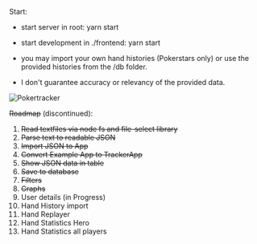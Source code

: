 Start:
- start server in root: yarn start
- start development in ./frontend: yarn start

- you may import your own hand histories (Pokerstars only) or use the provided histories from the /db folder. 
- I don't guarantee accuracy or relevancy of the provided data.

![Pokertracker](https://i.ibb.co/bPRHMkg/Loader-Demo.gif)

~~Roadmap~~ (discontinued):

1. ~~Read textfiles via node fs and file-select library~~
2. ~~Parse text to readable JSON~~
3. ~~Import JSON to App~~
4. ~~Convert Example App to TrackerApp~~
5. ~~Show JSON data in table~~
6. ~~Save to database~~
7. ~~Filters~~
8. ~~Graphs~~
9. User details (in Progress)
10. Hand History import
11. Hand Replayer
12. Hand Statistics Hero
13. Hand Statistics all players
